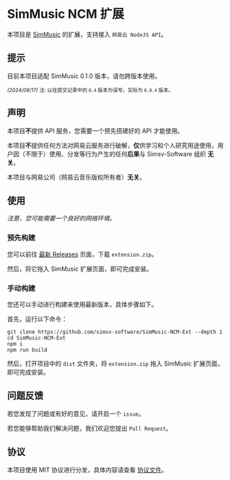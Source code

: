 # SimMusic NCM 扩展
本项目是 [SimMusic](https://github.com/Simsv-Software/SimMusic2024) 的扩展，支持接入 `网易云 NodeJS API`。

## 提示
目前本项目适配 SimMusic 0.1.0 版本，请勿跨版本使用。

<small><i>(2024/08/17)</i> 注: 以往提交记录中的 `0.4` 版本为误写，实际为 `0.0.4` 版本。</small>

## 声明
本项目**不**提供 API 服务，您需要一个预先搭建好的 API 才能使用。

本项目**不**提供任何方法对网易云服务进行破解，**仅**供学习和个人研究用途使用，用户因（不限于）使用、分发等行为产生的任何**后果**与 Simsv-Software 组织 **无关**。

本项目与网易公司（网易云音乐版权所有者）**无关**。

## 使用
*注意，您可能需要一个良好的网络环境。*

### 预先构建
您可以前往 [最新 Releases](https://github.com/simsv-software/SimMusic-NCM-Ext/releases/latest) 页面，下载 `extension.zip`。

然后，将它拖入 SimMusic 扩展页面，即可完成安装。

### 手动构建
您还可以手动进行构建来使用最新版本，具体步骤如下。

首先，运行以下命令：

```shell
git clone https://github.com/simsv-software/SimMusic-NCM-Ext --depth 1
cd SimMusic-NCM-Ext
npm i
npm run build
```

然后，打开项目中的 `dist` 文件夹，将 `extension.zip` 拖入 SimMusic 扩展页面，即可完成安装。

## 问题反馈
若您发现了问题或有好的意见，请开启一个 `issue`。

若您能够帮助我们解决问题，我们欢迎您提出 `Pull Request`。

## 协议
本项目使用 MIT 协议进行分发，具体内容请查看 [协议文件](/LICENSE)。

